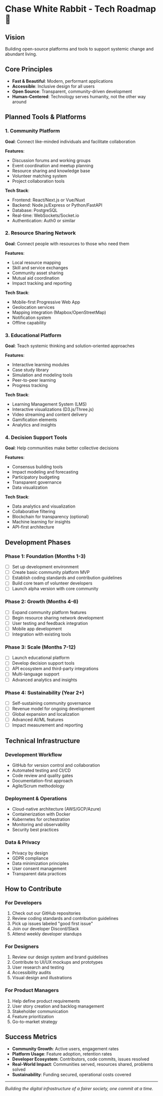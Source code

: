 # Chase White Rabbit - Tech Roadmap 🚀

## Vision
Building open-source platforms and tools to support systemic change and abundant living.

## Core Principles
- **Fast & Beautiful**: Modern, performant applications
- **Accessible**: Inclusive design for all users
- **Open Source**: Transparent, community-driven development
- **Human-Centered**: Technology serves humanity, not the other way around

## Planned Tools & Platforms

### 1. Community Platform
**Goal**: Connect like-minded individuals and facilitate collaboration

**Features**:
- Discussion forums and working groups
- Event coordination and meetup planning
- Resource sharing and knowledge base
- Volunteer matching system
- Project collaboration tools

**Tech Stack**:
- Frontend: React/Next.js or Vue/Nuxt
- Backend: Node.js/Express or Python/FastAPI
- Database: PostgreSQL
- Real-time: WebSockets/Socket.io
- Authentication: Auth0 or similar

### 2. Resource Sharing Network
**Goal**: Connect people with resources to those who need them

**Features**:
- Local resource mapping
- Skill and service exchanges
- Community asset sharing
- Mutual aid coordination
- Impact tracking and reporting

**Tech Stack**:
- Mobile-first Progressive Web App
- Geolocation services
- Mapping integration (Mapbox/OpenStreetMap)
- Notification system
- Offline capability

### 3. Educational Platform
**Goal**: Teach systemic thinking and solution-oriented approaches

**Features**:
- Interactive learning modules
- Case study library
- Simulation and modeling tools
- Peer-to-peer learning
- Progress tracking

**Tech Stack**:
- Learning Management System (LMS)
- Interactive visualizations (D3.js/Three.js)
- Video streaming and content delivery
- Gamification elements
- Analytics and insights

### 4. Decision Support Tools
**Goal**: Help communities make better collective decisions

**Features**:
- Consensus building tools
- Impact modeling and forecasting
- Participatory budgeting
- Transparent governance
- Data visualization

**Tech Stack**:
- Data analytics and visualization
- Collaborative filtering
- Blockchain for transparency (optional)
- Machine learning for insights
- API-first architecture

## Development Phases

### Phase 1: Foundation (Months 1-3)
- [ ] Set up development environment
- [ ] Create basic community platform MVP
- [ ] Establish coding standards and contribution guidelines
- [ ] Build core team of volunteer developers
- [ ] Launch alpha version with core community

### Phase 2: Growth (Months 4-6)
- [ ] Expand community platform features
- [ ] Begin resource sharing network development
- [ ] User testing and feedback integration
- [ ] Mobile app development
- [ ] Integration with existing tools

### Phase 3: Scale (Months 7-12)
- [ ] Launch educational platform
- [ ] Develop decision support tools
- [ ] API ecosystem and third-party integrations
- [ ] Multi-language support
- [ ] Advanced analytics and insights

### Phase 4: Sustainability (Year 2+)
- [ ] Self-sustaining community governance
- [ ] Revenue model for ongoing development
- [ ] Global expansion and localization
- [ ] Advanced AI/ML features
- [ ] Impact measurement and reporting

## Technical Infrastructure

### Development Workflow
- GitHub for version control and collaboration
- Automated testing and CI/CD
- Code review and quality gates
- Documentation-first approach
- Agile/Scrum methodology

### Deployment & Operations
- Cloud-native architecture (AWS/GCP/Azure)
- Containerization with Docker
- Kubernetes for orchestration
- Monitoring and observability
- Security best practices

### Data & Privacy
- Privacy by design
- GDPR compliance
- Data minimization principles
- User consent management
- Transparent data practices

## How to Contribute

### For Developers
1. Check out our GitHub repositories
2. Review coding standards and contribution guidelines
3. Pick up issues labeled "good first issue"
4. Join our developer Discord/Slack
5. Attend weekly developer standups

### For Designers
1. Review our design system and brand guidelines
2. Contribute to UI/UX mockups and prototypes
3. User research and testing
4. Accessibility audits
5. Visual design and illustrations

### For Product Managers
1. Help define product requirements
2. User story creation and backlog management
3. Stakeholder communication
4. Feature prioritization
5. Go-to-market strategy

## Success Metrics

- **Community Growth**: Active users, engagement rates
- **Platform Usage**: Feature adoption, retention rates
- **Developer Ecosystem**: Contributors, code commits, issues resolved
- **Real-World Impact**: Communities served, resources shared, problems solved
- **Sustainability**: Funding secured, operational costs covered

---

*Building the digital infrastructure of a fairer society, one commit at a time.*
